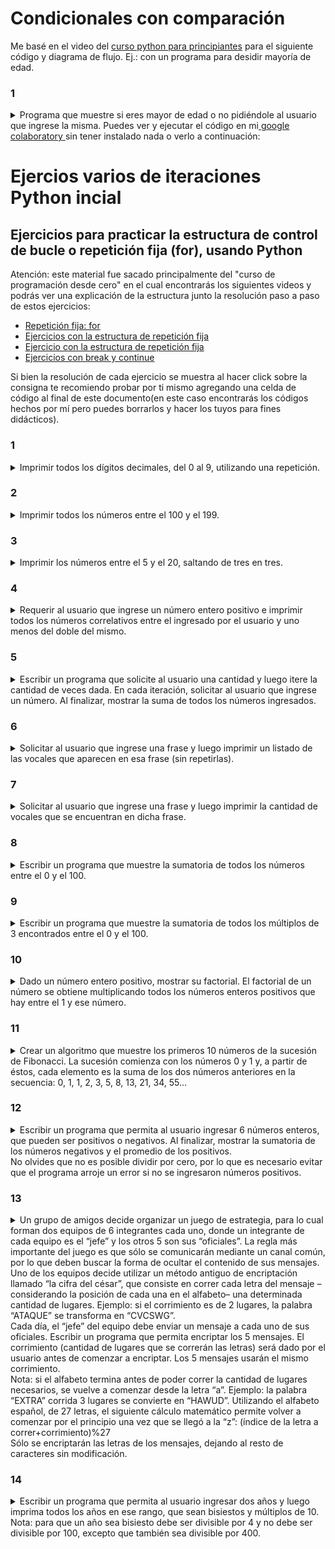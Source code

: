 # Condicionales con comparación

Me basé en el video del [curso python para principiantes](https://www.youtube.com/watch?v=57qyeRe2sIc&list=PLs-v5LWbw7JkIz8145zh7_ioAnXON_cMj&index=33) para el siguiente código y diagrama de flujo. Ej.: con un programa para desidir mayoría de edad.

### 1
<details> 
  <summary>Programa que muestre si eres mayor de edad o no pidiéndole al usuario que ingrese la misma. Puedes ver y ejecutar el código en mi<a href="https://colab.research.google.com/drive/14iSBXwFNy9P549Kfnmdi2g75JQwkiDAi#scrollTo=-aeR9LieWVX7&line=10&uniqifier=1 "> google colaboratory </a> sin tener instalado nada  o verlo a continuación: </summary>
  <br>Solución:
<img src="https://github.com/cisko85/mis_apuntes_python_conejercicios/blob/50a4ad3b6bc64906da836d40256347d9aed33774/condicional_comparadores_diagramadeflujo.png">
```
# defino función por recomendación de buenas prácticas.
def mayor_edad(num):
  if num >= 21:
    return True
  else:
    return False
#defino variable y asigno valor pidiéndole al usuario
edad = int(input('ingresa tu edad: \n'))
if mayor_edad(edad):
  print('eres mayor de edad')
else:
  print('eres menor de edad')
```

</details>

# Ejercios varios de iteraciones Python incial

## Ejercicios para practicar la estructura de control de bucle o repetición fija (for), usando Python
Atención: este material fue sacado principalmente del "curso de programación desde cero" en el cual encontrarás los siguientes videos  y podrás ver una explicación de la estructura junto la resolución paso a paso de estos ejercicios:
+ [Repetición fija: for](https://www.youtube.com/watch?v=TPXPoUkUNqg)
+ [Ejercicios con la estructura de repetición fija](https://www.youtube.com/watch?v=cmFX38TpxNM)
+ [Ejercicio con la estructura de repetición fija](https://www.youtube.com/watch?v=7fBMgfbD570)
+ [Ejercicios con break y continue](https://www.youtube.com/watch?v=lG-DTUOZVZg)

Si bien la resolución de cada ejercicio se muestra al hacer click sobre la consigna te recomiendo probar por ti mismo agregando una celda de código al final de este documento(en este caso encontrarás los códigos hechos por mí pero puedes borrarlos y hacer los tuyos para fines didácticos).

### 1
<details> 
  <summary>Imprimir todos los dígitos decimales, del 0 al 9, utilizando una repetición.</summary>
  <br>Solución:

```
for x in range(10):
    print(x)
```

</details>


### 2
<details> 
  <summary>Imprimir todos los números entre el 100 y el 199.</summary>
<br>Solución:

```
for x in range(100,200):
    print(x)
```

</details>



### 3
<details> 
  <summary>Imprimir los números entre el 5 y el 20, saltando de tres en tres.</summary>
<br>Solución:

```
for x in range(5,20,3):
    print(x)
```

</details>


### 4
<details> 
  <summary>Requerir al usuario que ingrese un número entero positivo e imprimir todos los números correlativos entre el ingresado por el usuario y uno menos del doble del mismo.</summary>
<br>Solución:

```
n=int(input("Número: "))
for x in range(n, n*2):
    print(x)
```

</details>


### 5
<details> 
  <summary>Escribir un programa que solicite al usuario una cantidad y luego itere la cantidad de veces dada. En cada iteración, solicitar al usuario que ingrese un número. Al finalizar, mostrar la suma de todos los números ingresados.</summary>
<br>Solución:

```
c=int(input("Cantidad de números: "))
total=0
for variable in range(c):
   numero=int(input("Número: "))
   total+=numero
print("Total de la suma:", total)
```

</details>


### 6
<details> 
  <summary>Solicitar al usuario que ingrese una frase y luego imprimir un listado de las vocales que aparecen en esa frase (sin repetirlas).</summary>
<br>Solución:

```
frase=input("Frase: ")
print("Vocales en la frase:")
for x in "aeiou":
  if x in frase:
    print(x)
```

</details>


### 7
<details> 
  <summary>Solicitar al usuario que ingrese una frase y luego imprimir la cantidad de vocales que se encuentran en dicha frase.</summary>
<br>Solución:

```
frase=input("Frase: ")
cantidad=0
for x in frase:
    if x in "aeiou":
        cantidad+=1
print("Cantidad de vocales:", cantidad)
```

</details>


### 8
<details> 
  <summary>Escribir un programa que muestre la sumatoria de todos los números entre el 0 y el 100.</summary>
<br>Solución:

```
total=0
for i in range(101):
    total=total+i
print("Sumatoria:", total)
```

</details>


### 9
<details> 
  <summary>Escribir un programa que muestre la sumatoria de todos los múltiplos de 3 encontrados entre el 0 y el 100.</summary>
<br>Solución:

```
total=0
for i in range(101):
    if numero%3 == 0:
        total=total+i
print("Sumatoria de los múltiplos de 3:", total)
```

</details>

### 10
<details> 
  <summary>Dado un número entero positivo, mostrar su factorial. El factorial de un número se obtiene multiplicando todos los números enteros positivos que hay entre el 1 y ese número. </summary>
<br>Solución:

```
numero=int(input("Número:"))
f=1
if numero!=0:
    for i in range(1,numero+1):
        f=f*i
print("Factorial:", f)
```

</details>

### 11
<details> 
  <summary>Crear un algoritmo que muestre los primeros 10 números de la sucesión de Fibonacci. La sucesión comienza con los números 0 y 1 y, a partir de éstos, cada elemento es la suma de los dos números anteriores en la secuencia:
0, 1, 1, 2, 3, 5, 8, 13, 21, 34, 55…</summary>
<br>Solución:

```
n1=0
n2=1
print(n1)
print(n2)
for i in range(8):
    n3=n1+n2
    print(n3)
    n1=n2
    n2=n3
```

</details>

### 12
<details> 
  <summary>Escribir un programa que permita al usuario ingresar 6 números enteros, que pueden ser positivos o negativos. Al finalizar, mostrar la sumatoria de los números negativos y el promedio de los positivos.
<br />No olvides que no es posible dividir por cero, por lo que es necesario evitar que el programa arroje un error si no se ingresaron números positivos. </summary>
<br>Solución:

```
sumaPositivos=0
cantidadPositivos=0
sumaNegativos=0
for i in range(6):
   nro=int(input("Número: "))
   if nro>0:
       sumaPositivos=sumaPositivos+nro
       cantidadPositivos=cantidadPositivos+1
   else:
       sumaNegativos=sumaNegativos+nro
print("Sumatoria de los negativos: ", sumaNegativos)
if cantidadPositivos!=0:
   print("Promedio de los positivos: ",sumaPositivos/cantidadPositivos)
else:
   print("No se ingresaron números positivos")
```

</details>


### 13
<details> 
  <summary>Un grupo de amigos decide organizar un juego de estrategia, para lo cual forman dos equipos de 6 integrantes cada uno, donde un integrante de cada equipo es el “jefe” y los otros 5 son sus “oficiales”. La regla más importante del juego es que sólo se comunicarán mediante un canal común, por lo que deben buscar la forma de ocultar el contenido de sus mensajes. Uno de los equipos decide utilizar un método antiguo de encriptación llamado “la cifra del césar”, que consiste en correr cada letra del mensaje –considerando la posición de cada una en el alfabeto– una determinada cantidad de lugares. Ejemplo: si el corrimiento es de 2 lugares, la palabra “ATAQUE” se transforma en “CVCSWG”.
<br />Cada día, el “jefe” del equipo debe enviar un mensaje a cada uno de sus oficiales. Escribir un programa que permita encriptar los 5 mensajes. El corrimiento (cantidad de lugares que se correrán las letras) será dado por el usuario antes de comenzar a encriptar. Los 5 mensajes usarán el mismo corrimiento. 
<br />Nota: si el alfabeto termina antes de poder correr la cantidad de lugares necesarios, se vuelve a comenzar desde la letra “a”. Ejemplo: la palabra “EXTRA” corrida 3 lugares se convierte en “HAWUD”. Utilizando el alfabeto español, de 27 letras, el siguiente cálculo matemático permite volver a comenzar por el principio una vez que se llegó a la “z”: (índice de la letra a correr+corrimiento)%27
<br />Sólo se encriptarán las letras de los mensajes, dejando al resto de caracteres sin modificación.</summary>
<br>Solución:

```
alfabeto="abcdefghijklmnñopqrstuvwxyz"
corrimiento=int(input("Corrimiento: "))
for i in range(5):
    mensaje=input("Mensaje a encriptar: ")
    encriptado=""
    for caracter in mensaje:
        if caracter.lower() in alfabeto:
             indice=alfabeto.find(caracter.lower())
           indice=(indice+corrimiento)%27
            encriptado+=alfabeto[indice]
        else:
             encriptado+=caracter
     print("*** Mensaje encriptado: ", encriptado)
```

</details>


### 14
<details> 
  <summary>Escribir un programa que permita al usuario ingresar dos años y luego imprima todos los años en ese rango, que sean bisiestos y múltiplos de 10.
Nota: para que un año sea bisiesto debe ser divisible por 4 y no debe ser divisible por 100, excepto que también sea divisible por 400.</summary>
<br>Solución:

```
anioInicio=int(input("Año inicial:"))
anioFin=int(input("Año final:"))
for anio in range(anioInicio, anioFin+1):
   if not anio%10==0:
       continue
   if not anio%4==0:
       continue
   if anio%100!=0 or anio%400==0:
       print(anio)
```

</details>
